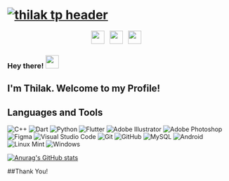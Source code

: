 # [![thilak tp header](https://github.com/thilak-tp/thilak-github-profile/blob/main/assets/cover3.jpg)]()
<p align='center'>
<a href="https://www.instagram.com/t_h_i_l_a_k/"><img height="30" src="https://github.com/thilak-tp/thilak-github-profile/blob/main/assets/instagram.png"></a>&nbsp;&nbsp;
<a href="https://www.instagram.com/forktail_arts/"><img height="30" src="https://github.com/thilak-tp/thilak-github-profile/blob/main/assets/forktailArts1.png"></a>&nbsp;&nbsp;
<a href="https://www.linkedin.com/in/thilak-t-p-25744015a/"><img height="30" src="https://github.com/thilak-tp/thilak-github-profile/blob/main/assets/linkedin.png"></a>&nbsp;&nbsp;
</p>


### Hey there! <img src="https://media.giphy.com/media/hvRJCLFzcasrR4ia7z/giphy.gif" width="30px">

## I'm Thilak. Welcome to my Profile!



## Languages and Tools
![C++](https://img.shields.io/badge/c++-%2300599C.svg?style=for-the-badge&logo=c%2B%2B&logoColor=white)
![Dart](https://img.shields.io/badge/dart-%230175C2.svg?style=for-the-badge&logo=dart&logoColor=white)
![Python](https://img.shields.io/badge/python-3670A0?style=for-the-badge&logo=python&logoColor=ffdd54)
![Flutter](https://img.shields.io/badge/Flutter-%2302569B.svg?style=for-the-badge&logo=Flutter&logoColor=white)
![Adobe Illustrator](https://img.shields.io/badge/adobeillustrator-%23FF9A00.svg?style=for-the-badge&logo=adobeillustrator&logoColor=white)
![Adobe Photoshop](https://img.shields.io/badge/adobephotoshop-%2331A8FF.svg?style=for-the-badge&logo=adobephotoshop&logoColor=white)
![Figma](https://img.shields.io/badge/figma-%23F24E1E.svg?style=for-the-badge&logo=figma&logoColor=white)
![Visual Studio Code](https://img.shields.io/badge/Visual%20Studio%20Code-0078d7.svg?style=for-the-badge&logo=visual-studio-code&logoColor=white)
![Git](https://img.shields.io/badge/git-%23F05033.svg?style=for-the-badge&logo=git&logoColor=white)
![GitHub](https://img.shields.io/badge/github-%23121011.svg?style=for-the-badge&logo=github&logoColor=white)
![MySQL](https://img.shields.io/badge/mysql-%2300f.svg?style=for-the-badge&logo=mysql&logoColor=white)
![Android](https://img.shields.io/badge/Android-3DDC84?style=for-the-badge&logo=android&logoColor=white)
![Linux Mint](https://img.shields.io/badge/Linux%20Mint-87CF3E?style=for-the-badge&logo=Linux%20Mint&logoColor=white)
![Windows](https://img.shields.io/badge/Windows-0078D6?style=for-the-badge&logo=windows&logoColor=white)

[![Anurag's GitHub stats](https://github-readme-stats.vercel.app/api?username=thilak-tp)](https://github.com/anuraghazra/github-readme-stats)

##Thank You!


